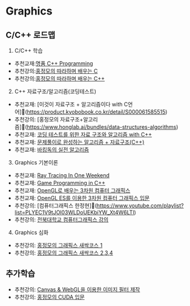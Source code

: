 # Graphics

## C/C++ 로드맵
1) C/C++ 학습
- 추천교재:[명품 C++ Programming](https://product.kyobobook.co.kr/detail/S000217111234)
- 추천강의:[홍정모의 따라하며 배우는 C](https://www.inflearn.com/course/following-c?gad_source=1&gad_campaignid=20714471420&gbraid=0AAAAADAClSDx1KMsvbgzYQcMSKtk1OpjA&gclid=Cj0KCQjwkILEBhDeARIsAL--pjwY4FrlyhZZlbgPkTITi9PQKFbAfEmHYpCPorwuZUf8sODhObMCTEoaAtZKEALw_wcB)
- 추천강의:[홍정모의 따라하며 배우는 C++](https://www.inflearn.com/course/following-c-plus?srsltid=AfmBOooyB0CR_xPPvUn_-byGLEkkxzu6-1eSD2fZf45tY_rye2zUkBDc)
2) C++ 자료구조/알고리즘(코딩테스트)
- 추천교재: [이것이 자료구조 + 알고리즘이다 with C언어](https://product.kyobobook.co.kr/detail/S000061585515)
- 추천강의: [홍정모의 자료구조+알고리즘](https://www.honglab.ai/bundles/data-structures-algorithms)
- 추천교재: [코딩 테스트를 위한 자료 구조와 알고리즘 with C++](https://product.kyobobook.co.kr/detail/S000001834528)
- 추천교재: [문제풀이로 완성하는 알고리즘 + 자료구조(C++)](https://product.kyobobook.co.kr/detail/S000214420933)
- 추천교재: [바킹독의 실전 알고리즘](https://blog.encrypted.gg/category/%EA%B0%95%EC%A2%8C/%EC%8B%A4%EC%A0%84%20%EC%95%8C%EA%B3%A0%EB%A6%AC%EC%A6%98?page=2)
3) Graphics 기본이론
- 추천교재: [Ray Tracing In One Weekend](https://raytracing.github.io/)
- 추천교재: [Game Programming in C++](https://product.kyobobook.co.kr/detail/S000001804867)
- 추천교재: [OpenGL로 배우는 3차원 컴퓨터 그래픽스](https://product.kyobobook.co.kr/detail/S000001636207)
- 추천교재: [OpenGL ES를 이용한 3차원 컴퓨터 그래픽스 입문](https://product.kyobobook.co.kr/detail/S000001732321)
- 추천강의: [컴퓨터그래픽스 한정현](https://www.youtube.com/playlist?list=PLYEC1V9tJOl03WLDoUEKbiYW_Xt4W6LTl)
- 추천강의: [전북대학교 컴퓨터그래픽스 강의](https://www.youtube.com/playlist?list=PLMcUoebWMS1kHmUqo7mKF4VW5nbLeewrz)
4) Graphics 심화
- 추천강의: [홍정모의 그래픽스 새싹코스 1](https://www.honglab.ai/courses/graphicspt1)
- 추천강의: [홍정모의 그래픽스 새싹코스 2,3,4](https://www.honglab.ai/bundles/graphics234)

## 추가학습
- 추천강의: [Canvas & WebGL을 이용한 이미지 필터 제작](https://www.youtube.com/watch?v=EGk-Q9f0Nqg)
- 추천강의: [홍정모의 CUDA 입문](https://www.honglab.ai/courses/Cuda-Intro)
